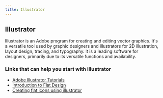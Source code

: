 ```yaml
---
title: Illustrator
---
```


## Illustrator

Illustrator is an Adobe program for creating and editing vector graphics. It's a versatile tool used by graphic designers and illustrators for 2D illustration, layout design, tracing, and typography. It is a leading software for designers, primarily due to its versatile functions and availability.

### Links that can help you start with illustrator

	
- [Adobe Illustrator Tutorials](https://design.tutsplus.com/categories/adobe-illustrator)
- [Introduction to Flat Design](https://design.tutsplus.com/tutorials/10-top-tips-on-creating-flat-design-graphics--cms-25888)
- [Creating flat icons using illustrator](https://design.tutsplus.com/tutorials/create-a-set-of-flat-precious-gems-icons-in-adobe-illustrator--vector-26188)
